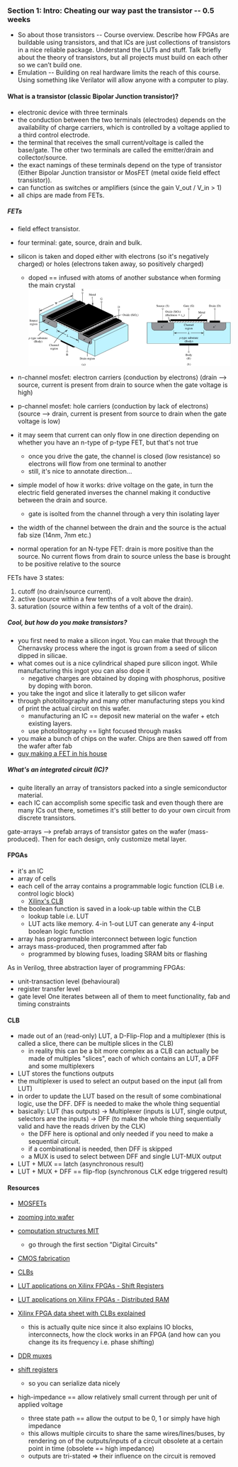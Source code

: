 ### Section 1: Intro: Cheating our way past the transistor -- 0.5 weeks
- So about those transistors -- Course overview. Describe how FPGAs are buildable using transistors, and that ICs are just collections of transistors in a nice reliable package. Understand the LUTs and stuff. Talk briefly about the theory of transistors, but all projects must build on each other so we can’t build one.
- Emulation -- Building on real hardware limits the reach of this course. Using something like Verilator will allow anyone with a computer to play.

#### What is a transistor (classic Bipolar Junction transistor)?
- electronic device with three terminals
- the conduction between the two terminals (electrodes) depends on the availability of charge carriers, which is controlled by a voltage applied to a third control electrode. 
- the terminal that receives the small current/voltage is called the base/gate. The other two terminals are called the emitter/drain and collector/source.
- the exact namings of these terminals depend on the type of transistor (Either Bipolar Junction transistor or MosFET (metal oxide field effect transistor)).
- can function as switches or amplifiers (since the gain V_out / V_in > 1)
- all chips are made from FETs.

##### FETs
- field effect transistor.
- four terminal: gate, source, drain and bulk.
- silicon is taken and doped either with electrons (so it's negatively charged) or holes (electrons taken away, so positively charged)
    - doped == infused with atoms of another substance when forming the main crystal
![transistor cross-section](transistor.png "transistor cross-section")
- n-channel mosfet: electron carriers (conduction by electrons) (drain --> source, current is present from drain to source when the gate voltage is high)
- p-channel mosfet: hole carriers (conduction by lack of electrons) (source --> drain, current is present from source to drain when the gate voltage is low)
- it may seem that current can only flow in one direction depending on whether you have an n-type of p-type FET, but that's not true
    - once you drive the gate, the channel is closed (low resistance) so electrons will flow from one terminal to another
    - still, it's nice to annotate direction...
- simple model of how it works: drive voltage on the gate, in turn the electric field generated inverses the channel making it conductive between the drain and source.
    - gate is isolted from the channel through a very thin isolating layer
- the width of the channel between the drain and the source is the actual fab size (14nm, 7nm etc.)

- normal operation for an N-type FET: drain is more positive than the source. No current flows from drain to source unless the base is brought to be positive relative to the source

FETs have 3 states:
1. cutoff (no drain/source current).
2. active (source within a few tenths of a volt above the drain).
3. saturation (source within a few tenths of a volt of the drain).

##### Cool, but how do you make transistors?
- you first need to make a silicon ingot. You can make that through the Chernavsky process where the ingot is grown from a seed of silicon dipped in silicae.
- what comes out is a nice cylindrical shaped pure silicon ingot. While manufacturing this ingot you can also dope it
    - negative charges are obtained by doping with phosphorus, positive by doping with boron.
- you take the ingot and slice it laterally to get silicon wafer
- through photolitography and many other manufacturing steps you kind of print the actual circuit on this wafer.
    - manufacturing an IC == deposit new material on the wafer + etch existing layers.
    - use photolitography == light focused through masks
- you make a bunch of chips on the wafer. Chips are then sawed off from the wafer after fab
- [guy making a FET in his house](https://www.youtube.com/watch?v=s1MCi7FliVY)

##### What's an integrated circuit (IC)?
- quite literally an array of transistors packed into a single semiconductor material.
- each IC can accomplish some specific task and even though there are many ICs out there, sometimes it's still better to do your own circuit from discrete transistors.

gate-arrays --> prefab arrays of transistor gates on the wafer (mass-produced). Then for each design, only customize metal layer.
#### FPGAs
- it's an IC
- array of cells
- each cell of the array contains a programmable logic function (CLB i.e. control logic block)
    - [Xilinx's CLB](https://ocw.mit.edu/courses/electrical-engineering-and-computer-science/6-884-complex-digital-systems-spring-2005/lecture-notes/l01_intro.pdf)
- the boolean function is saved in a look-up table within the CLB
    - lookup table i.e. LUT
    - LUT acts like memory. 4-in 1-out LUT can generate any 4-input boolean logic function
- array has programmable interconnect between logic function
- arrays mass-produced, then programmed after fab
    - programmed by blowing fuses, loading SRAM bits or flashing

As in Verilog, three abstraction layer of programming FPGAs:
- unit-transaction level (behavioural)
- register transfer level
- gate level
One iterates between all of them to meet functionality, fab and timing constraints

#### CLB
- made out of an (read-only) LUT, a D-Flip-Flop and a multiplexer (this is called a slice, there can be multiple slices in the CLB)
    - in reality this can be a bit more complex as a CLB can actually be made of multiples "slices", each of which contains an LUT, a DFF and some multiplexers
- LUT stores the functions outputs
- the multiplexer is used to select an output based on the input (all from LUT)
- in order to update the LUT based on the result of some combinational logic, use the DFF. DFF is needed to make the whole thing sequential
- basically: LUT (has outputs) -> Multiplexer (inputs is LUT, single output, selectors are the inputs) -> DFF (to make the whole thing sequentially valid and have the reads driven by the CLK)
    - the DFF here is optional and only needed if you need to make a sequential circuit.
    - if a combinational is needed, then DFF is skipped
    - a MUX is used to select between DFF and single LUT-MUX output
- LUT + MUX == latch (asynchronous result)
- LUT + MUX + DFF == flip-flop (synchronous CLK edge triggered result)

#### Resources
- [MOSFETs](https://www.youtube.com/watch?v=ymFfw_MGceI)
- [zooming into wafer](https://www.youtube.com/watch?v=Fxv3JoS1uY8)
- [computation structures MIT](https://computationstructures.org/index.html)
    - go through the first section "Digital Circuits"
- [CMOS fabrication](https://ocw.mit.edu/courses/electrical-engineering-and-computer-science/6-884-complex-digital-systems-spring-2005/lecture-notes/l03_cmos_gates.pdf)
- [CLBs](https://www.youtube.com/watch?v=9tcy40wPfCI)
- [LUT applications on Xilinx FPGAs - Shift Registers](https://www.xilinx.com/support/documentation/application_notes/xapp465.pdf)
- [LUT applications on Xilinx FPGAs - Distributed RAM](https://www.xilinx.com/support/documentation/application_notes/xapp464.pdf)
- [Xilinx FPGA data sheet with CLBs explained](https://www.xilinx.com/support/documentation/data_sheets/ds099.pdf)
    - this is actually quite nice since it also explains IO blocks, interconnects, how the clock works in an FPGA (and how can you change its its frequency i.e. phase shifting)
- [DDR muxes](http://spadic.uni-hd.de/publications/talks/2016/2016-09-28_ddrmux.pdf)
- [shift registers](https://en.wikipedia.org/wiki/Shift_register)
    - so you can serialize data nicely

- high-impedance == allow relatively small current through per unit of applied voltage
    - three state path == allow the output to be 0, 1 or simply have high impedance
    - this allows multiple circuits to share the same wires/lines/buses, by rendering on of the outputs/inputs of a circuit obsolete at a certain point in time (obsolete == high impedance)
    - outputs are tri-stated => their influence on the circuit is removed

